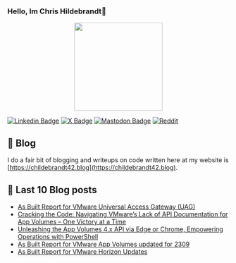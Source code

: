 ### Hello, Im Chris Hildebrandt👋

<div id="header" align="center">
  <img src="https://media.giphy.com/media/ZqOGQO6ZMSqUYDHj0T/giphy.gif" width="200"/>
</div>

[![Linkedin Badge](https://img.shields.io/badge/childebrandt42-linkedin-%230077B5?style=flat&logo=Linkedin&logoColor=white&link=https://www.linkedin.com/in/childebrandt42)](https://www.linkedin.com/in/childebrandt42)
[![X Badge](https://img.shields.io/badge/@childebrandt42-X-%23000000?style=flat&labelColor=1ca0f1&logo=X&logoColor=white&link=https://twitter.com/childebrandt42)](https://twitter.com/childebrandt42)
[![Mastodon Badge](https://img.shields.io/badge/@childebrandt42-MASTODON-%232B90D9?style=flat&logo=mastodon&logoColor=white&link=https://vmst.io/@childebrandt42)](https://vmst.io/@childebrandt42)
[![Reddit](https://img.shields.io/badge/childebrandt42-Reddit-FF4500?style=flat&logo=reddit&logoColor=white&link=https://www.reddit.com/user/childebrandt42)](https://www.reddit.com/user/childebrandt42)


## :green_book: Blog

I do a fair bit of blogging and writeups on code written here at my website is [https://childebrandt42.blog](https://childebrandt42.blog).

## :rotating_light: Last 10 Blog posts
<!-- BLOG-POST-LIST:START -->
- [As Built Report for VMware Universal Access Gateway &lpar;UAG&rpar;](https://childebrandt42.blog/2024/02/05/as-built-report-for-vmware-universal-access-gateway-uag/)
- [Cracking the Code: Navigating VMware’s Lack of API Documentation for App Volumes – One Victory at a Time](https://childebrandt42.blog/2024/01/30/cracking-the-code-navigating-vmwares-lack-of-api-documentation-for-app-volumes-one-victory-at-a-time/)
- [Unleashing the App Volumes 4.x API via Edge or Chrome, Empowering Operations with PowerShell](https://childebrandt42.blog/2024/01/16/mastering-automation-unleashing-the-app-volumes-4-x-api-via-edge-or-chrome-empowering-operations-with-powershell-for-peak-efficiency/)
- [As Built Report for VMware App Volumes updated for 2309](https://childebrandt42.blog/2024/01/02/as-built-report-for-vmware-app-volumes-updated-for-2309/)
- [As Built Report for VMware Horizon Updates](https://childebrandt42.blog/2023/12/20/as-built-report-for-vmware-horizon-updates/)
<!-- BLOG-POST-LIST:END -->
<!--

**childebrandt42/childebrandt42** is a ✨ _special_ ✨ repository because its `README.md` (this file) appears on your GitHub profile.

Here are some ideas to get you started:

- 🔭 I’m currently working on ...
- 🌱 I’m currently learning ...
- 👯 I’m looking to collaborate on ...
- 🤔 I’m looking for help with ...
- 💬 Ask me about ...
- 📫 How to reach me: ...
- 😄 Pronouns: ...
- ⚡ Fun fact: ...

<img src="https://komarev.com/ghpvc/?username=your-github-childebrandt42&style=flat-square&color=blue" alt=""/>
-->
